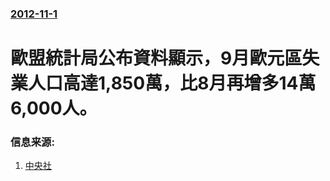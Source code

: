 ### [2012-11-1](/news/2012/11/1/index.md)

##### 
# 歐盟統計局公布資料顯示，9月歐元區失業人口高達1,850萬，比8月再增多14萬6,000人。




### 信息来源:

1. [中央社](http://www.cna.com.tw/News/aFE/201211020012-1.aspx)
